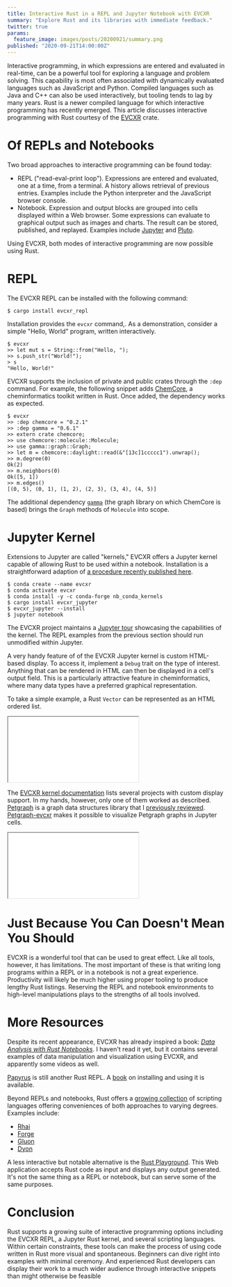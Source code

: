 ```yaml
---
title: Interactive Rust in a REPL and Jupyter Notebook with EVCXR
summary: "Explore Rust and its libraries with immediate feedback."
twitter: true
params:
  feature_image: images/posts/20200921/summary.png
published: "2020-09-21T14:00:00Z"
---
```


Interactive programming, in which expressions are entered and evaluated in real-time, can be a powerful tool for exploring a language and problem solving. This capability is most often associated with dynamically evaluated languages such as JavaScript and Python. Compiled languages such as Java and C++ can also be used interactively, but tooling tends to lag by many years. Rust is a newer compiled language for which interactive programming has recently emerged. This article discusses interactive programming with Rust courtesy of the [EVCXR](https://github.com/google/evcxr) crate.

# Of REPLs and Notebooks

Two broad approaches to interactive programming can be found today:

- REPL ("read-eval-print loop"). Expressions are entered and evaluated, one at a time, from a terminal. A history allows retrieval of previous entries. Examples include the Python interpreter and the JavaScript browser console.
- Notebook. Expression and output blocks are grouped into cells displayed within a Web browser. Some expressions can evaluate to graphical output such as images and charts. The result can be stored, published, and replayed. Examples include [Jupyter](https://jupyter.org) and [Pluto](https://github.com/fonsp/Pluto.jl).

Using EVCXR, both modes of interactive programming are now possible using Rust.

# REPL

The EVCXR REPL can be installed with the following command:

```console
$ cargo install evcxr_repl
```

Installation provides the `evcxr` command,. As a demonstration, consider a simple "Hello, World" program, written interactively.

```console
$ evcxr
>> let mut s = String::from("Hello, ");
>> s.push_str("World!");
> s
"Hello, World!"
```

EVCXR supports the inclusion of private and public crates through the `:dep` command. For example, the following snippet adds [ChemCore](https://github.com/rapodaca/chemcore), a cheminformatics toolkit written in Rust. Once added, the dependency works as expected.

```console
$ evcxr
>> :dep chemcore = "0.2.1"
>> :dep gamma = "0.6.1"
>> extern crate chemcore;
>> use chemcore::molecule::Molecule;
>> use gamma::graph::Graph;
>> let m = chemcore::daylight::read(&"[13c]1ccccc1").unwrap();
>> m.degree(0)
Ok(2)
>> m.neighbors(0)
Ok([5, 1])
>> m.edges()
[(0, 5), (0, 1), (1, 2), (2, 3), (3, 4), (4, 5)]
```

The additional dependency [`gamma`](https://github.com/metamolecular/gamma) (the graph library on which ChemCore is based) brings the `Graph` methods of `Molecule` into scope.

# Jupyter Kernel

Extensions to Jupyter are called "kernels," EVCXR offers a Jupyter kernel capable of allowing Rust to be used within a notebook. Installation is a straightforward adaption of [a procedure recently published here](/articles/2020/08/17/getting-started-rdkit-and-jupyter/).

```console
$ conda create --name evcxr
$ conda activate evcxr
$ conda install -y -c conda-forge nb_conda_kernels
$ cargo install evcxr_jupyter
$ evcxr_jupyter --install
$ jupyter notebook
```

The EVCXR project maintains a [Jupyter tour](https://github.com/google/evcxr/blob/master/evcxr_jupyter/samples/evcxr_jupyter_tour.ipynb) showcasing the capabilities of the kernel. The REPL examples from the previous section should run unmodified within Jupyter.

A very handy feature of of the EVCXR Jupyter kernel is custom HTML-based display. To access it, implement a `Debug` trait on the type of interest. Anything that can be rendered in HTML can then be displayed in a cell's output field. This is a particularly attractive feature in cheminformatics, where many data types have a preferred graphical representation.

To take a simple example, a Rust `Vector` can be represented as an HTML ordered list.

<iframe src="/images/posts/20200921/display-custom.html" onload="this.height=this.contentWindow.document.body.scrollHeight;" scrolling="no" class="jupyter"></iframe>

The [EVCXR kernel documentation](https://github.com/google/evcxr/blob/master/evcxr_jupyter/README.md) lists several projects with custom display support. In my hands, however, only one of them worked as described. [Petgraph](https://docs.rs/petgraph/0.5.0/petgraph/) is a graph data structures library that I [previously reviewed](/articles/2020/02/03/graphs-in-rust-an-introduction-to-petgraph/). [Petgraph-evcxr](https://github.com/timthelion/petgraph-evcxr) makes it possible to visualize Petgraph graphs in Jupyter cells.

<iframe src="/images/posts/20200921/petgraph-notebook.html" onload="this.height=this.contentWindow.document.body.scrollHeight;" scrolling="no" class="jupyter"></iframe>

# Just Because You Can Doesn't Mean You Should

EVCXR is a wonderful tool that can be used to great effect. Like all tools, however, it has limitations. The most important of these is that writing long programs within a REPL or in a notebook is not a great experience. Productivity will likely be much higher using proper tooling to produce lengthy Rust listings. Reserving the REPL and notebook environments to high-level manipulations plays to the strengths of all tools involved.

# More Resources

Despite its recent appearance, EVCXR has already inspired a book: *[Data Analysis with Rust Notebooks](https://datacrayon.com/shop/product/data-analysis-with-rust-notebooks/)*. I haven't read it yet, but it contains several examples of data manipulation and visualization using EVCXR, and apparently some videos as well.

[Papyrus](https://github.com/kurtlawrence/papyrus) is still another Rust REPL. A [book](https://kurtlawrence.github.io/papyrus/intro.html) on installing and using it is available.

Beyond REPLs and notebooks, Rust offers a [growing collection](https://github.com/ruse-lang/langs-in-rust) of scripting languages offering conveniences of both approaches to varying degrees. Examples include:

- [Rhai](https://github.com/jonathandturner/rhai)
- [Forge](https://github.com/zesterer/forge)
- [Gluon](https://github.com/gluon-lang/gluon)
- [Dyon](https://github.com/pistondevelopers/dyon)

A less interactive but notable alternative is the [Rust Playground](https://play.rust-lang.org). This Web application accepts Rust code as input and displays any output generated. It's not the same thing as a REPL or notebook, but can serve some of the same purposes.

# Conclusion

Rust supports a growing suite of interactive programming options including the EVCXR REPL, a Jupyter Rust kernel, and several scripting languages. Within certain constraints, these tools can make the process of using code written in Rust more visual and spontaneous. Beginners can dive right into examples with minimal ceremony. And experienced Rust developers can display their work to a much wider audience through interactive snippets than might otherwise be feasible